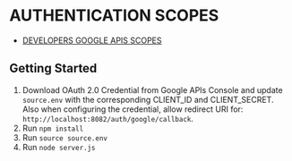 # AUTHENTICATION SCOPES

* [DEVELOPERS GOOGLE APIS SCOPES](https://developers.google.com/identity/protocols/oauth2/scopes#peoplev1)

## Getting Started

1. Download OAuth 2.0 Credential from Google APIs Console and update `source.env` with the corresponding CLIENT_ID and CLIENT_SECRET.  Also when configuring the credential, allow redirect URI for: `http://localhost:8082/auth/google/callback`.
2. Run `npm install`
3. Run `source source.env`
4. Run `node server.js`
